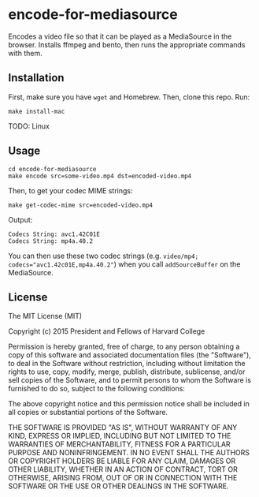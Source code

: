 encode-for-mediasource
==================

Encodes a video file so that it can be played as a MediaSource in the browser. Installs ffmpeg and bento, then runs the appropriate commands with them.

Installation
------------

First, make sure you have `wget` and Homebrew. Then, clone this repo. Run:

    make install-mac

TODO: Linux

Usage
-----

    cd encode-for-mediasource
    make encode src=some-video.mp4 dst=encoded-video.mp4

Then, to get your codec MIME strings:

    make get-codec-mime src=encoded-video.mp4

Output:

    Codecs String: avc1.42C01E
    Codecs String: mp4a.40.2

You can then use these two codec strings (e.g. `video/mp4; codecs="avc1.42c01E,mp4a.40.2"`) when you call `addSourceBuffer` on the MediaSource.

License
-------

The MIT License (MIT)

Copyright (c) 2015 President and Fellows of Harvard College

Permission is hereby granted, free of charge, to any person obtaining a copy
of this software and associated documentation files (the "Software"), to deal
in the Software without restriction, including without limitation the rights
to use, copy, modify, merge, publish, distribute, sublicense, and/or sell
copies of the Software, and to permit persons to whom the Software is
furnished to do so, subject to the following conditions:

The above copyright notice and this permission notice shall be included in
all copies or substantial portions of the Software.

THE SOFTWARE IS PROVIDED "AS IS", WITHOUT WARRANTY OF ANY KIND, EXPRESS OR
IMPLIED, INCLUDING BUT NOT LIMITED TO THE WARRANTIES OF MERCHANTABILITY,
FITNESS FOR A PARTICULAR PURPOSE AND NONINFRINGEMENT. IN NO EVENT SHALL THE
AUTHORS OR COPYRIGHT HOLDERS BE LIABLE FOR ANY CLAIM, DAMAGES OR OTHER
LIABILITY, WHETHER IN AN ACTION OF CONTRACT, TORT OR OTHERWISE, ARISING FROM,
OUT OF OR IN CONNECTION WITH THE SOFTWARE OR THE USE OR OTHER DEALINGS IN
THE SOFTWARE.
